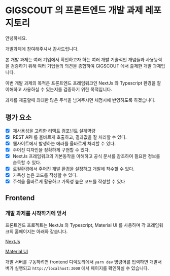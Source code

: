 # GIGSCOUT 의 프론트엔드 개발 과제 레포지토리

안녕하세요.

개발과제에 참여해주셔서 감사드립니다.

본 개발 과제는 여러 기업에서 확인하고자 하는 여러 개발 기술적인 개념들과 사용능력을 검증하기 위해 여러 기업들의 의견을 종합하여 GIGSCOUT 에서 출제한 개발 과제입니다.

이번 개발 과제의 목적은 프론트엔드 프레임워크인 NextJs 와 Typescript 환경을 잘 이해하고 사용하실 수 있는지를 검증하기 위한 목적입니다.

과제를 제출할때 최대한 많은 주석을 남겨주시면 채점시에 반영하도록 하겠습니다.

## 평가 요소

- [x] 재사용성을 고려한 리액트 컴포넌트 설계역량
- [x] REST API 를 올바르게 호출하고, 결과값을 잘 처리할 수 있다.
- [x] 웹사이트에서 발생하는 에러를 올바르게 처리할 수 있다.
- [x] 주어진 디자인을 정확하게 구현할 수 있다.
- [x] NextJs 프레임워크의 기본동작을 이해하고 공식 문서를 참조하여 필요한 정보를 습득할 수 있다.
- [x] 로컬환경에서 주어진 개발 환경을 설정하고 개발에 착수할 수 있다.
- [x] 가독성 높은 코드를 작성할 수 있다.
- [x] 주석을 올바르게 활용하고 가독성 높은 코드를 작성할 수 있다

## Frontend

### 개발 과제를 시작하기에 앞서

프론트엔드 프로젝트는 NextJs 와 Typescript, Material UI 를 사용하며 각 프레임워크의 홈페이지는 아래와 같습니다.

[NextJs](https://nextjs.org/)

[Material UI](https://material-ui.com/)

개발 서버를 구동하려면 frontend 디렉토리에서 `yarn dev` 명령어를 입력하면 개발서버가 실행되고 `http://localhost:3000` 에서 페이지를 확인하실 수 있습니다.
